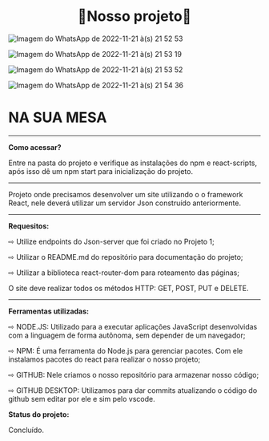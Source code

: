 
<h1 align="center">  🥘Nosso projeto🥘</h1>

![Imagem do WhatsApp de 2022-11-21 à(s) 21 52 53](https://user-images.githubusercontent.com/101163328/203188215-f28d3002-08f7-4104-ad80-15602b7f839c.jpg)

![Imagem do WhatsApp de 2022-11-21 à(s) 21 53 19](https://user-images.githubusercontent.com/101163328/203188366-532e5dac-fa13-49a5-870f-3a15aa0ee542.jpg)

![Imagem do WhatsApp de 2022-11-21 à(s) 21 53 52](https://user-images.githubusercontent.com/101163328/203188431-b403a66c-7411-4c7d-8c44-10d5c8126b42.jpg)


![Imagem do WhatsApp de 2022-11-21 à(s) 21 54 36](https://user-images.githubusercontent.com/101163328/203188465-6e9b6337-0d75-431b-94ab-d09b610019f6.jpg)

<h1> NA SUA MESA </h1>
<hr>
  <p><b>Como acessar?</b><p>
    <p> Entre na pasta do projeto e verifique as instalações do npm e react-scripts, após isso dê um npm start para inicialização do projeto. </p>
<hr>
  <p> Projeto onde precisamos desenvolver um site utilizando o o framework React, nele deverá utilizar um servidor Json construído anteriormente. </p>
<hr> 
  <p> <b> Requesitos:</b> </p>
    <p>  ⇨ Utilize endpoints do Json-server que foi criado no Projeto 1;</p>
      <p> ⇨ Utilizar o README.md do repositório para documentação do projeto; </p>
    <p> ⇨ Utilizar a biblioteca react-router-dom para roteamento das páginas; </p>
  <p> O site deve realizar todos os métodos HTTP: GET, POST, PUT e DELETE. </p> 
<hr>

<p> <b> Ferramentas utilizadas:</b> </p>
  <p> ⇨ NODE.JS: Utilizado para a executar aplicações JavaScript desenvolvidas com a linguagem de forma autônoma, sem depender de um navegador;</p>
    <p> ⇨ NPM: É uma ferramenta do Node.js para gerenciar pacotes. Com ele instalamos pacotes do react para realizar  o nosso projeto;</p>
  <p> ⇨ GITHUB: Nele criamos o nosso repositório para armazenar nosso código; </p>
<p> ⇨ GITHUB DESKTOP: Utilizamos para dar commits atualizando o código do github sem editar por ele e sim pelo vscode.</p>
 
<p> <b> Status do projeto: </b> </p>

<p> Concluído. </p>
